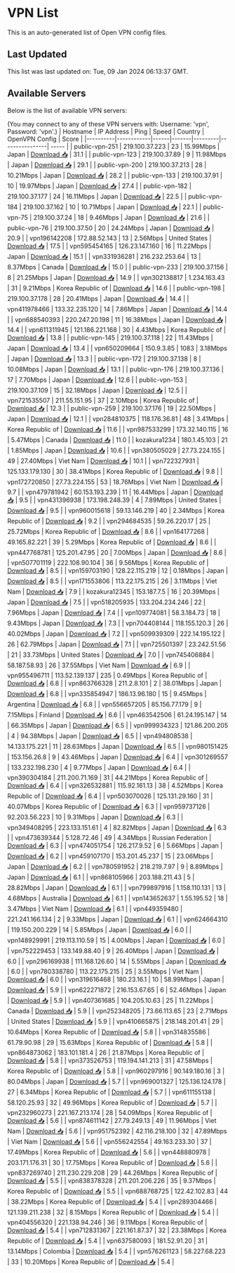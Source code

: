 # VPN List

This is an auto-generated list of Open VPN config files.

## Last Updated

This list was last updated on: Tue, 09 Jan 2024 06:13:37 GMT.

## Available Servers

Below is the list of available VPN servers:

(You may connect to any of these VPN servers with: Username: 'vpn', Password: 'vpn'.)
| Hostname | IP Address | Ping | Speed | Country | OpenVPN Config | Score |
|----------|------------|------|-------|---------|----------------| ----- |
| public-vpn-251 | 219.100.37.223 | 23 | 15.99Mbps | Japan | [Download 📥](./configs/server_0_JP.ovpn) | 31.1 |
| public-vpn-123 | 219.100.37.89 | 9 | 11.98Mbps | Japan | [Download 📥](./configs/server_1_JP.ovpn) | 29.1 |
| public-vpn-200 | 219.100.37.213 | 28 | 10.21Mbps | Japan | [Download 📥](./configs/server_2_JP.ovpn) | 28.2 |
| public-vpn-133 | 219.100.37.91 | 10 | 19.97Mbps | Japan | [Download 📥](./configs/server_3_JP.ovpn) | 27.4 |
| public-vpn-182 | 219.100.37.177 | 24 | 16.11Mbps | Japan | [Download 📥](./configs/server_4_JP.ovpn) | 22.5 |
| public-vpn-184 | 219.100.37.162 | 10 | 10.71Mbps | Japan | [Download 📥](./configs/server_5_JP.ovpn) | 22.1 |
| public-vpn-75 | 219.100.37.24 | 18 | 9.46Mbps | Japan | [Download 📥](./configs/server_6_JP.ovpn) | 21.6 |
| public-vpn-76 | 219.100.37.50 | 20 | 24.24Mbps | Japan | [Download 📥](./configs/server_7_JP.ovpn) | 20.9 |
| vpn196142208 | 172.88.52.143 | 13 | 2.56Mbps | United States | [Download 📥](./configs/server_8_US.ovpn) | 17.5 |
| vpn595454165 | 126.23.147.160 | 16 | 11.22Mbps | Japan | [Download 📥](./configs/server_9_JP.ovpn) | 15.1 |
| vpn331936281 | 216.232.253.64 | 13 | 8.37Mbps | Canada | [Download 📥](./configs/server_10_CA.ovpn) | 15.0 |
| public-vpn-233 | 219.100.37.156 | 8 | 21.25Mbps | Japan | [Download 📥](./configs/server_11_JP.ovpn) | 14.9 |
| vpn302138817 | 1.234.163.43 | 31 | 9.21Mbps | Korea Republic of | [Download 📥](./configs/server_12_KR.ovpn) | 14.6 |
| public-vpn-198 | 219.100.37.178 | 28 | 20.41Mbps | Japan | [Download 📥](./configs/server_13_JP.ovpn) | 14.4 |
| vpn411978466 | 133.32.235.120 | 14 | 7.86Mbps | Japan | [Download 📥](./configs/server_14_JP.ovpn) | 14.4 |
| vpn688540393 | 220.247.20.198 | 11 | 16.38Mbps | Japan | [Download 📥](./configs/server_15_JP.ovpn) | 14.4 |
| vpn611311945 | 121.186.221.168 | 30 | 4.43Mbps | Korea Republic of | [Download 📥](./configs/server_16_KR.ovpn) | 13.8 |
| public-vpn-145 | 219.100.37.118 | 22 | 11.43Mbps | Japan | [Download 📥](./configs/server_17_JP.ovpn) | 13.4 |
| vpn650209664 | 150.9.3.85 | 1083 | 3.18Mbps | Japan | [Download 📥](./configs/server_18_JP.ovpn) | 13.3 |
| public-vpn-172 | 219.100.37.138 | 8 | 10.08Mbps | Japan | [Download 📥](./configs/server_19_JP.ovpn) | 13.1 |
| public-vpn-176 | 219.100.37.136 | 17 | 7.70Mbps | Japan | [Download 📥](./configs/server_20_JP.ovpn) | 12.6 |
| public-vpn-153 | 219.100.37.109 | 15 | 32.18Mbps | Japan | [Download 📥](./configs/server_21_JP.ovpn) | 12.5 |
| vpn721535507 | 211.55.151.95 | 37 | 2.10Mbps | Korea Republic of | [Download 📥](./configs/server_22_KR.ovpn) | 12.3 |
| public-vpn-259 | 219.100.37.176 | 19 | 22.50Mbps | Japan | [Download 📥](./configs/server_23_JP.ovpn) | 12.1 |
| vpn284810375 | 118.176.36.81 | 48 | 3.41Mbps | Korea Republic of | [Download 📥](./configs/server_24_KR.ovpn) | 11.6 |
| vpn987533299 | 173.32.140.115 | 16 | 5.47Mbps | Canada | [Download 📥](./configs/server_25_CA.ovpn) | 11.0 |
| kozakura1234 | 180.1.45.103 | 21 | 1.85Mbps | Japan | [Download 📥](./configs/server_26_JP.ovpn) | 10.6 |
| vpn380505029 | 27.73.224.155 | 49 | 27.40Mbps | Viet Nam | [Download 📥](./configs/server_27_VN.ovpn) | 10.1 |
| vpn722327931 | 125.133.179.130 | 30 | 38.41Mbps | Korea Republic of | [Download 📥](./configs/server_28_KR.ovpn) | 9.8 |
| vpn172720850 | 27.73.224.155 | 53 | 18.76Mbps | Viet Nam | [Download 📥](./configs/server_29_VN.ovpn) | 9.7 |
| vpn479781942 | 60.153.193.239 | 11 | 16.44Mbps | Japan | [Download 📥](./configs/server_30_JP.ovpn) | 9.5 |
| vpn431396938 | 173.198.248.39 | 4 | 7.89Mbps | United States | [Download 📥](./configs/server_31_US.ovpn) | 9.5 |
| vpn960015618 | 59.13.146.219 | 40 | 2.34Mbps | Korea Republic of | [Download 📥](./configs/server_32_KR.ovpn) | 9.2 |
| vpn294684535 | 59.26.220.17 | 25 | 25.72Mbps | Korea Republic of | [Download 📥](./configs/server_33_KR.ovpn) | 8.6 |
| vpn164177268 | 49.165.82.221 | 39 | 5.29Mbps | Korea Republic of | [Download 📥](./configs/server_34_KR.ovpn) | 8.6 |
| vpn447768781 | 125.201.47.95 | 20 | 7.00Mbps | Japan | [Download 📥](./configs/server_35_JP.ovpn) | 8.6 |
| vpn507701119 | 222.108.90.104 | 36 | 9.56Mbps | Korea Republic of | [Download 📥](./configs/server_36_KR.ovpn) | 8.5 |
| vpn159703190 | 128.22.115.219 | 12 | 0.18Mbps | Japan | [Download 📥](./configs/server_37_JP.ovpn) | 8.5 |
| vpn171553806 | 113.22.175.215 | 26 | 3.11Mbps | Viet Nam | [Download 📥](./configs/server_38_VN.ovpn) | 7.9 |
| kozakura12345 | 153.187.7.5 | 16 | 20.39Mbps | Japan | [Download 📥](./configs/server_39_JP.ovpn) | 7.5 |
| vpn518205935 | 133.204.234.246 | 22 | 7.96Mbps | Japan | [Download 📥](./configs/server_40_JP.ovpn) | 7.4 |
| vpn109774081 | 58.3.184.73 | 18 | 9.43Mbps | Japan | [Download 📥](./configs/server_41_JP.ovpn) | 7.3 |
| vpn704408144 | 118.155.120.3 | 26 | 40.02Mbps | Japan | [Download 📥](./configs/server_42_JP.ovpn) | 7.2 |
| vpn509939309 | 222.14.195.122 | 26 | 62.79Mbps | Japan | [Download 📥](./configs/server_43_JP.ovpn) | 7.1 |
| vpn725501397 | 23.242.51.56 | 21 | 33.73Mbps | United States | [Download 📥](./configs/server_44_US.ovpn) | 7.0 |
| vpn745406884 | 58.187.58.93 | 26 | 37.55Mbps | Viet Nam | [Download 📥](./configs/server_45_VN.ovpn) | 6.9 |
| vpn955496711 | 113.52.139.137 | 235 | 0.49Mbps | Korea Republic of | [Download 📥](./configs/server_46_KR.ovpn) | 6.8 |
| vpn863766328 | 211.2.8.101 | 2 | 38.01Mbps | Japan | [Download 📥](./configs/server_47_JP.ovpn) | 6.8 |
| vpn335854947 | 186.13.96.180 | 15 | 9.45Mbps | Argentina | [Download 📥](./configs/server_48_AR.ovpn) | 6.8 |
| vpn556657205 | 85.156.77.179 | 9 | 7.15Mbps | Finland | [Download 📥](./configs/server_49_FI.ovpn) | 6.6 |
| vpn463542506 | 61.24.195.147 | 14 | 66.35Mbps | Japan | [Download 📥](./configs/server_50_JP.ovpn) | 6.5 |
| vpn999934323 | 121.86.200.205 | 4 | 94.38Mbps | Japan | [Download 📥](./configs/server_51_JP.ovpn) | 6.5 |
| vpn494808538 | 14.133.175.221 | 11 | 28.63Mbps | Japan | [Download 📥](./configs/server_52_JP.ovpn) | 6.5 |
| vpn980151425 | 153.156.26.8 | 9 | 43.46Mbps | Japan | [Download 📥](./configs/server_53_JP.ovpn) | 6.4 |
| vpn301269557 | 133.232.198.230 | 4 | 9.77Mbps | Japan | [Download 📥](./configs/server_54_JP.ovpn) | 6.4 |
| vpn390304184 | 211.200.71.169 | 31 | 44.21Mbps | Korea Republic of | [Download 📥](./configs/server_55_KR.ovpn) | 6.4 |
| vpn326532881 | 115.92.161.13 | 38 | 4.52Mbps | Korea Republic of | [Download 📥](./configs/server_56_KR.ovpn) | 6.4 |
| vpn503070026 | 125.131.29.160 | 31 | 40.07Mbps | Korea Republic of | [Download 📥](./configs/server_57_KR.ovpn) | 6.3 |
| vpn959737126 | 92.203.56.223 | 10 | 9.31Mbps | Japan | [Download 📥](./configs/server_58_JP.ovpn) | 6.3 |
| vpn349408295 | 223.133.151.61 | 4 | 82.82Mbps | Japan | [Download 📥](./configs/server_59_JP.ovpn) | 6.3 |
| vpn473639344 | 5.128.72.46 | 49 | 4.34Mbps | Russian Federation | [Download 📥](./configs/server_60_RU.ovpn) | 6.3 |
| vpn474051754 | 126.217.9.52 | 6 | 5.66Mbps | Japan | [Download 📥](./configs/server_61_JP.ovpn) | 6.2 |
| vpn459107170 | 153.201.45.237 | 15 | 23.06Mbps | Japan | [Download 📥](./configs/server_62_JP.ovpn) | 6.2 |
| vpn780591952 | 218.219.7.97 | 9 | 8.89Mbps | Japan | [Download 📥](./configs/server_63_JP.ovpn) | 6.1 |
| vpn868105966 | 203.188.211.43 | 5 | 28.82Mbps | Japan | [Download 📥](./configs/server_64_JP.ovpn) | 6.1 |
| vpn799897916 | 1.158.110.131 | 13 | 4.68Mbps | Australia | [Download 📥](./configs/server_65_AU.ovpn) | 6.1 |
| vpn143652637 | 1.55.195.52 | 18 | 3.47Mbps | Viet Nam | [Download 📥](./configs/server_66_VN.ovpn) | 6.1 |
| vpn449359480 | 221.241.166.134 | 2 | 9.33Mbps | Japan | [Download 📥](./configs/server_67_JP.ovpn) | 6.1 |
| vpn624664310 | 119.150.200.229 | 14 | 5.85Mbps | Japan | [Download 📥](./configs/server_68_JP.ovpn) | 6.0 |
| vpn148929991 | 219.113.110.59 | 15 | 4.00Mbps | Japan | [Download 📥](./configs/server_69_JP.ovpn) | 6.0 |
| vpn752229453 | 133.149.88.40 | 9 | 26.40Mbps | Japan | [Download 📥](./configs/server_70_JP.ovpn) | 6.0 |
| vpn296169938 | 111.168.126.60 | 14 | 5.55Mbps | Japan | [Download 📥](./configs/server_71_JP.ovpn) | 6.0 |
| vpn780338780 | 113.22.175.215 | 25 | 3.55Mbps | Viet Nam | [Download 📥](./configs/server_72_VN.ovpn) | 6.0 |
| vpn319616468 | 180.23.16.1 | 10 | 58.99Mbps | Japan | [Download 📥](./configs/server_73_JP.ovpn) | 5.9 |
| vpn622271872 | 216.153.67.65 | 6 | 52.46Mbps | Japan | [Download 📥](./configs/server_74_JP.ovpn) | 5.9 |
| vpn407361685 | 104.205.10.63 | 25 | 11.22Mbps | Canada | [Download 📥](./configs/server_75_CA.ovpn) | 5.9 |
| vpn252348205 | 73.66.113.65 | 23 | 2.71Mbps | United States | [Download 📥](./configs/server_76_US.ovpn) | 5.9 |
| vpn410665875 | 218.148.201.41 | 29 | 10.64Mbps | Korea Republic of | [Download 📥](./configs/server_77_KR.ovpn) | 5.8 |
| vpn314835586 | 61.79.90.98 | 29 | 15.63Mbps | Korea Republic of | [Download 📥](./configs/server_78_KR.ovpn) | 5.8 |
| vpn864873062 | 183.101.181.4 | 26 | 21.87Mbps | Korea Republic of | [Download 📥](./configs/server_79_KR.ovpn) | 5.8 |
| vpn373526753 | 119.194.141.213 | 31 | 47.58Mbps | Korea Republic of | [Download 📥](./configs/server_80_KR.ovpn) | 5.8 |
| vpn960297916 | 90.149.180.16 | 3 | 80.04Mbps | Japan | [Download 📥](./configs/server_81_JP.ovpn) | 5.7 |
| vpn969001327 | 125.136.124.178 | 27 | 6.34Mbps | Korea Republic of | [Download 📥](./configs/server_82_KR.ovpn) | 5.7 |
| vpn611155138 | 58.120.25.93 | 32 | 49.96Mbps | Korea Republic of | [Download 📥](./configs/server_83_KR.ovpn) | 5.7 |
| vpn232960273 | 221.167.213.174 | 28 | 54.09Mbps | Korea Republic of | [Download 📥](./configs/server_84_KR.ovpn) | 5.6 |
| vpn874611142 | 27.79.249.13 | 49 | 11.96Mbps | Viet Nam | [Download 📥](./configs/server_85_VN.ovpn) | 5.6 |
| vpn951752392 | 42.116.218.100 | 32 | 47.89Mbps | Viet Nam | [Download 📥](./configs/server_86_VN.ovpn) | 5.6 |
| vpn556242554 | 49.163.233.30 | 37 | 17.49Mbps | Korea Republic of | [Download 📥](./configs/server_87_KR.ovpn) | 5.6 |
| vpn448880978 | 203.171.176.31 | 30 | 17.75Mbps | Korea Republic of | [Download 📥](./configs/server_88_KR.ovpn) | 5.6 |
| vpn837269740 | 211.230.229.208 | 29 | 44.26Mbps | Korea Republic of | [Download 📥](./configs/server_89_KR.ovpn) | 5.5 |
| vpn838378328 | 211.201.206.226 | 35 | 9.37Mbps | Korea Republic of | [Download 📥](./configs/server_90_KR.ovpn) | 5.5 |
| vpn688768725 | 122.42.102.83 | 44 | 38.22Mbps | Korea Republic of | [Download 📥](./configs/server_91_KR.ovpn) | 5.4 |
| vpn289304466 | 121.139.211.238 | 32 | 8.15Mbps | Korea Republic of | [Download 📥](./configs/server_92_KR.ovpn) | 5.4 |
| vpn404556320 | 221.138.94.246 | 36 | 9.11Mbps | Korea Republic of | [Download 📥](./configs/server_93_KR.ovpn) | 5.4 |
| vpn712831367 | 221.161.87.37 | 32 | 23.38Mbps | Korea Republic of | [Download 📥](./configs/server_94_KR.ovpn) | 5.4 |
| vpn637580093 | 181.52.91.20 | 31 | 13.14Mbps | Colombia | [Download 📥](./configs/server_95_CO.ovpn) | 5.4 |
| vpn576261123 | 58.227.68.223 | 33 | 10.20Mbps | Korea Republic of | [Download 📥](./configs/server_96_KR.ovpn) | 5.4 |
